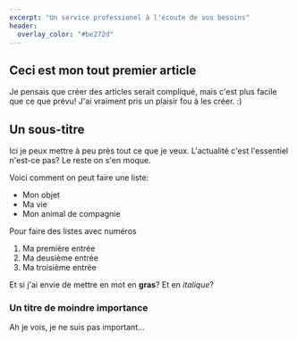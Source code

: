 ```yaml
---
excerpt: "Un service professionel à l'écoute de vos besoins"
header:
  overlay_color: "#be272d"
---
```


## Ceci est mon tout premier article

Je pensais que créer des articles serait compliqué, mais c'est plus facile que ce que prévu!
J'ai vraiment pris un plaisir fou à les créer. :)

## Un sous-titre

Ici je peux mettre à peu près tout ce que je veux. L'actualité c'est l'essentiel n'est-ce pas?
Le reste on s'en moque.

Voici comment on peut faire une liste:
- Mon objet
- Ma vie
- Mon animal de compagnie

Pour faire des listes avec numéros
1. Ma première entrée
2. Ma deusième entrée
3. Ma troisième entrée

Et si j'ai envie de mettre en mot en **gras**?
Et en *italique*?

### Un titre de moindre importance

Ah je vois, je ne suis pas important...